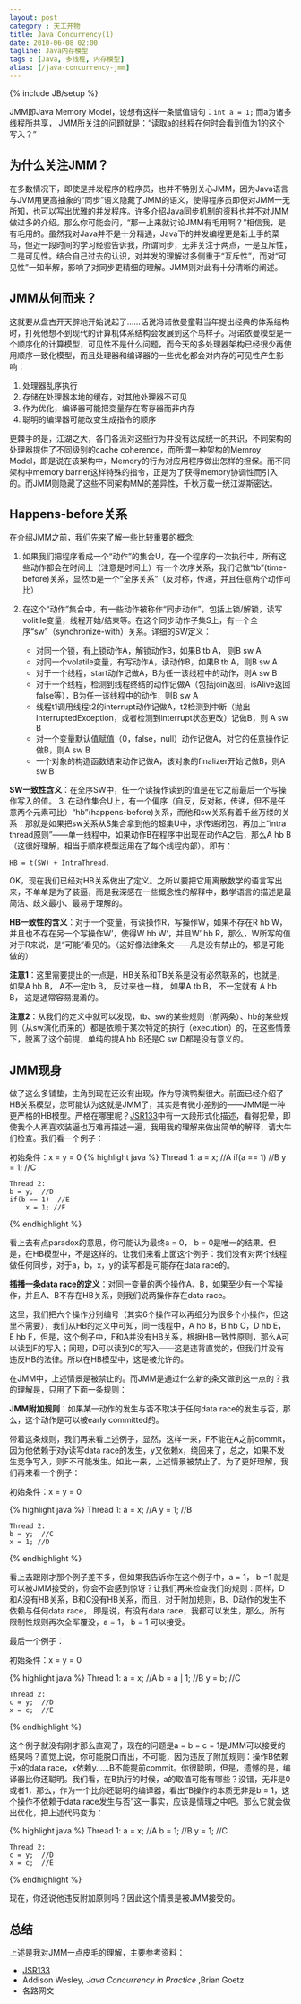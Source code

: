 ```yaml
---
layout: post
category : 天工开物 
title: Java Concurrency(1)
date: 2010-06-08 02:00
tagline: Java内存模型
tags : [Java, 多线程, 内存模型]
alias: [/java-concurrency-jmm]
---
```

{% include JB/setup %}

JMM即Java Memory Model，设想有这样一条赋值语句：`int a = 1;` 而a为诸多线程所共享， JMM所关注的问题就是：“读取a的线程在何时会看到值为1的这个写入？”

## 为什么关注JMM？
在多数情况下，即使是并发程序的程序员，也并不特别关心JMM，因为Java语言与JVM用更高抽象的“同步”语义隐藏了JMM的语义，使得程序员即便对JMM一无所知，也可以写出优雅的并发程序。许多介绍Java同步机制的资料也并不对JMM做过多的介绍。那么你可能会问，“那一上来就讨论JMM有毛用啊？”相信我，是有毛用的。虽然我对Java并不是十分精通，Java下的并发编程更是新上手的菜鸟，但近一段时间的学习经验告诉我，所谓同步，无非关注于两点，一是互斥性，二是可见性。结合自己过去的认识，对并发的理解过多侧重于“互斥性”，而对“可见性”一知半解，影响了对同步更精细的理解。JMM则对此有十分清晰的阐述。

## JMM从何而来？
这就要从盘古开天辟地开始说起了……话说冯诺依曼童鞋当年提出经典的体系结构时，打死他想不到现代的计算机体系结构会发展到这个鸟样子。冯诺依曼模型是一个顺序化的计算模型，可见性不是什么问题，而今天的多处理器架构已经很少再使用顺序一致化模型，而且处理器和编译器的一些优化都会对内存的可见性产生影响：

1. 处理器乱序执行
2. 存储在处理器本地的缓存，对其他处理器不可见
3. 作为优化，编译器可能把变量存在寄存器而非内存
4. 聪明的编译器可能改变生成指令的顺序

更棘手的是，江湖之大，各门各派对这些行为并没有达成统一的共识，不同架构的处理器提供了不同级别的cache coherence，而所谓一种架构的Memroy Model，即是说在该架构中，Memory的行为对应用程序做出怎样的担保。而不同架构中memory barrier这样特殊的指令，正是为了获得memory协调性而引入的。而JMM则隐藏了这些不同架构MM的差异性，千秋万载一统江湖斯密达。

## Happens-before关系
在介绍JMM之前，我们先来了解一些比较重要的概念:

1. 如果我们把程序看成一个“动作”的集合U，在一个程序的一次执行中，所有这些动作都会在时间上（注意是时间上）有一个次序关系，我们记做“tb”(time-before)关系，显然tb是一个“全序关系”（反对称，传递，并且任意两个动作可比）
2. 在这个“动作”集合中，有一些动作被称作“同步动作”，包括上锁/解锁，读写volitile变量，线程开始/结束等。在这个同步动作子集S上，有一个全序“sw”（synchronize-with）关系。详细的SW定义：

    * 对同一个锁，有上锁动作A，解锁动作B，如果B tb A， 则B sw A
    * 对同一个volatile变量，有写动作A，读动作B，如果B tb A，则B sw A
    * 对于一个线程，start动作记做A，B为任一该线程中的动作，则A sw B
    * 对于一个线程，检测到线程终结的动作记做A（包括join返回，isAlive返回false等），B为任一该线程中的动作，则B sw A 
    * 线程t1调用线程t2的interrupt动作记做A，t2检测到中断（抛出InterruptedException，或者检测到interrupt状态更改）记做B，则 A sw B
    * 对一个变量默认值赋值（0，false，null）动作记做A，对它的任意操作记做B，则A sw B
    * 一个对象的构造函数结束动作记做A，该对象的finalizer开始记做B，则A sw B

**SW一致性含义**：在全序SW中，任一个读操作读到的值是在它之前最后一个写操作写入的值。
3. 在动作集合U上，有一个偏序（自反，反对称，传递，但不是任意两个元素可比）“hb”(happens-before)关系，而他和sw关系有着千丝万缕的关系：那就是如果把sw关系从S集合拿到他的超集U中，求传递闭包，再加上“intra thread原则”——单一线程中，如果动作B在程序中出现在动作A之后，那么A hb B（这很好理解，相当于顺序模型运用在了每个线程内部）。即有：  
    
    HB = t(SW) + IntraThread.

OK，现在我们已经对HB关系做出了定义。之所以要把它用离散数学的语言写出来，不单单是为了装逼，而是我深感在一些概念性的解释中，数学语言的描述是最简洁、歧义最小、最易于理解的。

**HB一致性的含义**：对于一个变量，有读操作R，写操作W，如果不存在R hb W，并且也不存在另一个写操作W’，使得W hb W‘，并且W’ hb R，那么，W所写的值对于R来说，是“可能”看见的。（这好像法律条文——凡是没有禁止的，都是可能做的）
 
**注意1**：这里需要提出的一点是，HB关系和TB关系是没有必然联系的，也就是，如果A hb B， A不一定tb B， 反过来也一样， 如果A tb B， 不一定就有 A hb B， 这是通常容易混淆的。

**注意2**：从我们的定义中就可以发现，tb、sw的某些规则（前两条）、hb的某些规则（从sw演化而来的）都是依赖于某次特定的执行（execution）的，在这些情景下，脱离了这个前提，单纯的提A hb B还是C sw D都是没有意义的。

## JMM现身
做了这么多铺垫，主角到现在还没有出现，作为导演鸭梨很大。前面已经介绍了HB关系模型，您可能认为这就是JMM了，其实是有微小差别的——JMM是一种更严格的HB模型。严格在哪里呢？[JSR133][]中有一大段形式化描述，看得犯晕，即使我个人再喜欢装逼也万难再描述一遍，我用我的理解来做出简单的解释，请大牛们检查。我们看一个例子：

初始条件：x = y = 0
{% highlight java %}
    Thread 1:
    a = x; //A
    if(a == 1)  //B
        y = 1;  //C

    Thread 2:
    b = y;  //D
    if(b == 1)  //E
        x = 1; //F
{% endhighlight %}      

看上去有点paradox的意思，你可能认为最终a = 0， b = 0是唯一的结果。但是，在HB模型中，不是这样的。让我们来看上面这个例子：我们没有对两个线程做任何同步，对于a，b，x，y的读写都是可能存在data race的。

**插播一条data race的定义**：对同一变量的两个操作A、B，如果至少有一个写操作，并且A、B不存在HB关系，则我们说两操作存在data race。

这里，我们把六个操作分别编号（其实6个操作可以再细分为很多个小操作，但这里不需要），我们从HB的定义中可知，同一线程中，A hb B，B hb C，D hb E， E hb F，但是，这个例子中，F和A并没有HB关系，根据HB一致性原则，那么A可以读到F的写入；同理，D可以读到C的写入——这是违背直觉的，但我们并没有违反HB的法律。所以在HB模型中，这是被允许的。

在JMM中，上述情景是被禁止的。而JMM是通过什么新的条文做到这一点的？我的理解是，只用了下面一条规则：

**JMM附加规则**：如果某一动作的发生与否不取决于任何data race的发生与否，那么，这个动作是可以被early committed的。

带着这条规则，我们再来看上述例子，显然，这样一来，F不能在A之前commit，因为他依赖于对y读写data race的发生，y又依赖x，绕回来了，总之，如果不发生竞争写入，则F不可能发生。如此一来，上述情景被禁止了。为了更好理解，我们再来看一个例子：

初始条件：x = y = 0

{% highlight java %}
    Thread 1:
    a = x; //A
    y = 1;  //B

    Thread 2:
    b = y;  //C
    x = 1; //D
{% endhighlight %}
    
看上去跟刚才那个例子差不多，但如果我告诉你在这个例子中，a = 1， b =1 就是可以被JMM接受的，你会不会感到惊讶？让我们再来检查我们的规则：同样，D和A没有HB关系，B和C没有HB关系，而且，对于附加规则，B、D动作的发生不依赖与任何data race， 即是说，有没有data race，我都可以发生，那么，所有限制性规则再次全军覆没，a = 1， b = 1 可以接受。

最后一个例子：

初始条件：x = y = 0

{% highlight java %}
    Thread 1:
    a = x;  //A
    b = a | 1;  //B
    y = b;  //C

    Thread 2:
    c = y;  //D
    x = c;  //E
{% endhighlight %}
    
这个例子就没有刚才那么直观了，现在的问题是a = b = c = 1是JMM可以接受的结果吗？直觉上说，你可能脱口而出，不可能，因为违反了附加规则：操作B依赖于x的data race，x依赖y……B不能提前commit。你很聪明，但是，遗憾的是，编译器比你还聪明。我们看，在B执行的时候，a的取值可能有哪些？没错，无非是0或者1，那么，作为一个比你还聪明的编译器，看出“B操作的本质无非是b = 1，这个操作不依赖于data race发生与否”这一事实，应该是情理之中吧。那么它就会做出优化，把上述代码变为：

{% highlight java %}
    Thread 1:
    a = x;  //A
    b = 1;  //B
    y = 1;  //C

    Thread 2:
    c = y;  //D
    x = c;  //E
{% endhighlight %}
    
现在，你还说他违反附加原则吗？因此这个情景是被JMM接受的。

 
## 总结
上述是我对JMM一点皮毛的理解，主要参考资料：

* [JSR133][]
* Addison Wesley, *Java Concurrency in Practice* ,Brian Goetz
* 各路网文

[JSR133]: http://jcp.org/jsr/detail/133.jsp "JSR 133 - Java Community Process Program"
